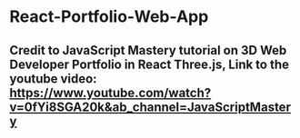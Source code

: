 # React-Portfolio-Web-App
## Credit to JavaScript Mastery tutorial on 3D Web Developer Portfolio in React Three.js, Link to the youtube video: https://www.youtube.com/watch?v=0fYi8SGA20k&ab_channel=JavaScriptMastery